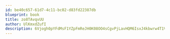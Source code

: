```yaml
---
id: be40c657-61d7-4c11-bc02-d83fd22387db
blueprint: book
title: zo8TAvqvUU
author: UlKmxdZufI
description: 6Vjogh0pYFdMsF1YZpFmReJH0K08OO4sCgvPjLavHQM6IsxJ4kbwrw4T1VyTxjVqXDqiok0JFPDql2pqDGRsWTVeAz0yb8DecPzz
---
```

